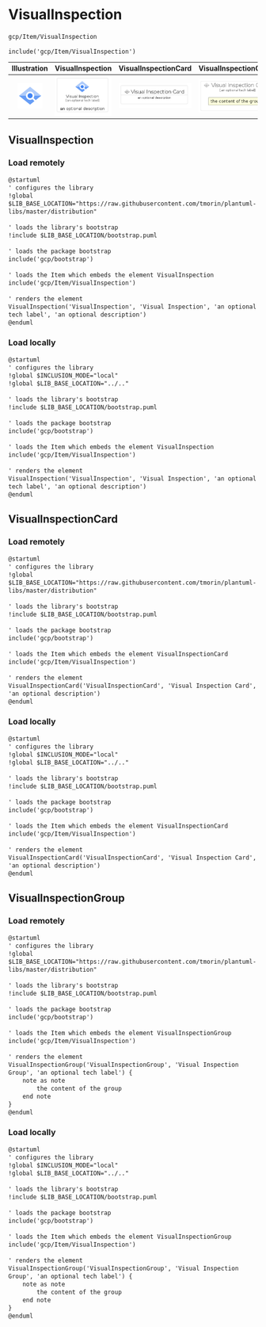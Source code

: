 # VisualInspection


```text
gcp/Item/VisualInspection
```

```text
include('gcp/Item/VisualInspection')
```



| Illustration | VisualInspection | VisualInspectionCard | VisualInspectionGroup |
| :---: | :---: | :---: | :---: |
| ![illustration for Illustration](../../gcp/Item/VisualInspection.png) | ![illustration for VisualInspection](../../gcp/Item/VisualInspection.Local.png) | ![illustration for VisualInspectionCard](../../gcp/Item/VisualInspectionCard.Local.png) | ![illustration for VisualInspectionGroup](../../gcp/Item/VisualInspectionGroup.Local.png) |




## VisualInspection

### Load remotely
```plantuml
@startuml
' configures the library
!global $LIB_BASE_LOCATION="https://raw.githubusercontent.com/tmorin/plantuml-libs/master/distribution"

' loads the library's bootstrap
!include $LIB_BASE_LOCATION/bootstrap.puml

' loads the package bootstrap
include('gcp/bootstrap')

' loads the Item which embeds the element VisualInspection
include('gcp/Item/VisualInspection')

' renders the element
VisualInspection('VisualInspection', 'Visual Inspection', 'an optional tech label', 'an optional description')
@enduml
```

### Load locally
```plantuml
@startuml
' configures the library
!global $INCLUSION_MODE="local"
!global $LIB_BASE_LOCATION="../.."

' loads the library's bootstrap
!include $LIB_BASE_LOCATION/bootstrap.puml

' loads the package bootstrap
include('gcp/bootstrap')

' loads the Item which embeds the element VisualInspection
include('gcp/Item/VisualInspection')

' renders the element
VisualInspection('VisualInspection', 'Visual Inspection', 'an optional tech label', 'an optional description')
@enduml
```

## VisualInspectionCard

### Load remotely
```plantuml
@startuml
' configures the library
!global $LIB_BASE_LOCATION="https://raw.githubusercontent.com/tmorin/plantuml-libs/master/distribution"

' loads the library's bootstrap
!include $LIB_BASE_LOCATION/bootstrap.puml

' loads the package bootstrap
include('gcp/bootstrap')

' loads the Item which embeds the element VisualInspectionCard
include('gcp/Item/VisualInspection')

' renders the element
VisualInspectionCard('VisualInspectionCard', 'Visual Inspection Card', 'an optional description')
@enduml
```

### Load locally
```plantuml
@startuml
' configures the library
!global $INCLUSION_MODE="local"
!global $LIB_BASE_LOCATION="../.."

' loads the library's bootstrap
!include $LIB_BASE_LOCATION/bootstrap.puml

' loads the package bootstrap
include('gcp/bootstrap')

' loads the Item which embeds the element VisualInspectionCard
include('gcp/Item/VisualInspection')

' renders the element
VisualInspectionCard('VisualInspectionCard', 'Visual Inspection Card', 'an optional description')
@enduml
```

## VisualInspectionGroup

### Load remotely
```plantuml
@startuml
' configures the library
!global $LIB_BASE_LOCATION="https://raw.githubusercontent.com/tmorin/plantuml-libs/master/distribution"

' loads the library's bootstrap
!include $LIB_BASE_LOCATION/bootstrap.puml

' loads the package bootstrap
include('gcp/bootstrap')

' loads the Item which embeds the element VisualInspectionGroup
include('gcp/Item/VisualInspection')

' renders the element
VisualInspectionGroup('VisualInspectionGroup', 'Visual Inspection Group', 'an optional tech label') {
    note as note
        the content of the group
    end note
}
@enduml
```

### Load locally
```plantuml
@startuml
' configures the library
!global $INCLUSION_MODE="local"
!global $LIB_BASE_LOCATION="../.."

' loads the library's bootstrap
!include $LIB_BASE_LOCATION/bootstrap.puml

' loads the package bootstrap
include('gcp/bootstrap')

' loads the Item which embeds the element VisualInspectionGroup
include('gcp/Item/VisualInspection')

' renders the element
VisualInspectionGroup('VisualInspectionGroup', 'Visual Inspection Group', 'an optional tech label') {
    note as note
        the content of the group
    end note
}
@enduml
```

